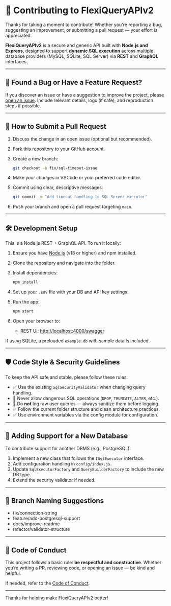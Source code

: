 # 🤝 Contributing to FlexiQueryAPIv2

Thanks for taking a moment to contribute! Whether you're reporting a bug, suggesting an improvement, or submitting a pull request — your effort is appreciated.

**FlexiQueryAPIv2** is a secure and generic API built with **Node.js and Express**, designed to support **dynamic SQL execution** across multiple database providers (MySQL, SQLite, SQL Server) via **REST** and **GraphQL** interfaces.

---

## 🐞 Found a Bug or Have a Feature Request?

If you discover an issue or have a suggestion to improve the project, please [open an issue](https://github.com/dufacoga/FlexiQueryAPIv2/issues). Include relevant details, logs (if safe), and reproduction steps if possible.

---

## 🔧 How to Submit a Pull Request

1. Discuss the change in an open issue (optional but recommended).
2. Fork this repository to your GitHub account.
3. Create a new branch:

   ```bash
   git checkout -b fix/sql-timeout-issue
   ```

4. Make your changes in VSCode or your preferred code editor.
5. Commit using clear, descriptive messages:

   ```bash
   git commit -m "Add timeout handling to SQL Server executor"
   ```

6. Push your branch and open a pull request targeting `main`.

---

## 🛠️ Development Setup

This is a Node.js REST + GraphQL API. To run it locally:

1. Ensure you have [Node.js](https://nodejs.org) (v18 or higher) and npm installed.
2. Clone the repository and navigate into the folder.
3. Install dependencies:

   ```bash
   npm install
   ```

4. Set up your `.env` file with your DB and API key settings.
5. Run the app:

   ```bash
   npm start
   ```

6. Open your browser to:
   - REST UI: [http://localhost:4000/swagger](http://localhost:4000/swagger)

If using SQLite, a preloaded `example.db` with sample data is included.

---

## 🛡️ Code Style & Security Guidelines

To keep the API safe and stable, please follow these rules:

- ✅ Use the existing `SqlSecurityValidator` when changing query handling.
- 🚫 Never allow dangerous SQL operations (`DROP`, `TRUNCATE`, `ALTER`, etc.).
- 🧼 Do **not** log raw user queries — always sanitize them before logging.
- ✅ Follow the current folder structure and clean architecture practices.
- ✅ Use environment variables via the config module for configuration.

---

## 🧩 Adding Support for a New Database

To contribute support for another DBMS (e.g., PostgreSQL):

1. Implement a new class that follows the `ISqlExecutor` interface.
2. Add configuration handling in `config/index.js`.
3. Update `SqlExecutorFactory` and `QueryBuilderFactory` to include the new DB type.
4. Extend the security validator if needed.

---

## 🧭 Branch Naming Suggestions

- fix/connection-string
- feature/add-postgresql-support
- docs/improve-readme
- refactor/validator-structure

---

## 🤝 Code of Conduct

This project follows a basic rule: **be respectful and constructive**. Whether you’re writing a PR, reviewing code, or opening an issue — be kind and helpful.

If needed, refer to the [Code of Conduct](CODE_OF_CONDUCT.md).

---

Thanks for helping make FlexiQueryAPIv2 better!
